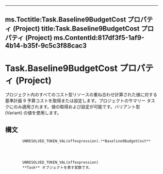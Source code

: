 

---
ms.Toctitle:Task.Baseline9BudgetCost プロパティ (Project)
title:Task.Baseline9BudgetCost プロパティ (Project)
ms.ContentId:817df3f5-1af9-4b14-b35f-9c5c3f88cac3
---
# Task.Baseline9BudgetCost プロパティ (Project)




プロジェクト内のすべてのコスト型リソースの重ね合わせ計算された値に対する基準計画 9 予算コストを取得または設定します。プロジェクトのサマリー タスクにのみ適用されます。値の取得および設定が可能です。バリアント型 (Variant) の値を使用します。

## 構文

            UNRESOLVED_TOKEN_VAL(offexpression).**Baseline9BudgetCost**




            UNRESOLVED_TOKEN_VAL(offexpression)
            **Task** オブジェクトを表す変数です。




